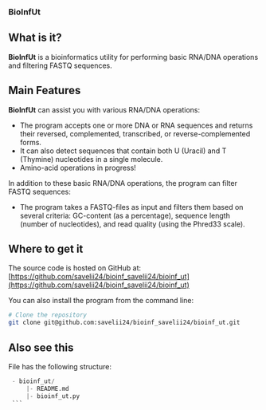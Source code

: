 ### BioInfUt 

## What is it?
**BioInfUt** is a bioinformatics utility for performing basic RNA/DNA operations and filtering FASTQ sequences.

## Main Features
**BioInfUt** can assist you with various RNA/DNA operations:

- The program accepts one or more DNA or RNA sequences and returns their reversed, complemented, transcribed, or reverse-complemented forms.
- It can also detect sequences that contain both U (Uracil) and T (Thymine) nucleotides in a single molecule.
- Amino-acid operations in progress! 

In addition to these basic RNA/DNA operations, the program can filter FASTQ sequences:

- The program takes a FASTQ-files as input and filters them based on several criteria: GC-content (as a percentage), sequence length (number of nucleotides), and read quality (using the Phred33 scale).

## Where to get it
The source code is hosted on GitHub at:
[https://github.com/savelii24/bioinf_savelii24/bioinf_ut](https://github.com/savelii24/bioinf_savelii24/bioinf_ut)

You can also install the program from the command line:
```sh
# Clone the repository
git clone git@github.com:savelii24/bioinf_savelii24/bioinf_ut.git
``` 
## Also see this

File has the following structure:

   ```python
    - bioinf_ut/
     	|- README.md
     	|- bioinf_ut.py
    ``` 
